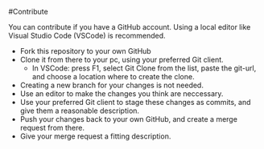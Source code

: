 #Contribute

You can contribute if you have a GitHub account. Using a local editor like Visual Studio Code (VSCode) is recommended.

- Fork this repository to your own GitHub
- Clone it from there to your pc, using your preferred Git client.
    - In VSCode: press F1, select Git Clone from the list, paste the git-url, and choose a location where to create the clone.
- Creating a new branch for your changes is not needed.
- Use an editor to make the changes you think are neccessary. 
- Use your preferred Git client to stage these changes as commits, and give them a reasonable description.
- Push your changes back to your own GitHub, and create a merge request from there. 
- Give your merge request a fitting description.